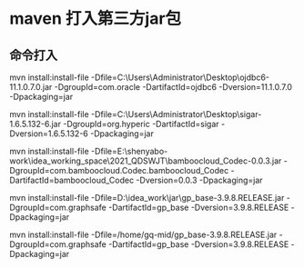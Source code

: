 # maven 打入第三方jar包 


## 命令打入


mvn install:install-file -Dfile=C:\Users\Administrator\Desktop\ojdbc6-11.1.0.7.0.jar -DgroupId=com.oracle -DartifactId=ojdbc6 -Dversion=11.1.0.7.0 -Dpackaging=jar


mvn install:install-file -Dfile=C:\Users\Administrator\Desktop\sigar-1.6.5.132-6.jar -DgroupId=org.hyperic -DartifactId=sigar -Dversion=1.6.5.132-6 -Dpackaging=jar



mvn install:install-file -Dfile=E:\shenyabo-work\idea_working_space\2021_QDSWJT\bamboocloud_Codec-0.0.3.jar -DgroupId=com.bamboocloud.Codec.bamboocloud_Codec -DartifactId=bamboocloud_Codec -Dversion=0.0.3 -Dpackaging=jar


mvn install:install-file -Dfile=D:\idea_work\jar\gp_base-3.9.8.RELEASE.jar -DgroupId=com.graphsafe -DartifactId=gp_base -Dversion=3.9.8.RELEASE -Dpackaging=jar


mvn install:install-file -Dfile=/home/gq-mid/gp_base-3.9.8.RELEASE.jar -DgroupId=com.graphsafe -DartifactId=gp_base -Dversion=3.9.8.RELEASE -Dpackaging=jar
